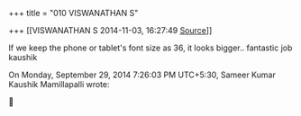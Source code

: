+++
title = "010 VISWANATHAN S"

+++
[[VISWANATHAN S	2014-11-03, 16:27:49 [Source](https://groups.google.com/g/samskrita/c/NwcH8aSr9YM)]]



If we keep the phone or tablet's font size as 36, it looks bigger.. fantastic job kaushik

  
  
On Monday, September 29, 2014 7:26:03 PM UTC+5:30, Sameer Kumar Kaushik Mamillapalli wrote:



